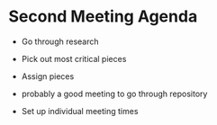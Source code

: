 # Second Meeting Agenda

- Go through research
- Pick out most critical pieces
- Assign pieces

- probably a good meeting to go through repository

- Set up individual meeting times